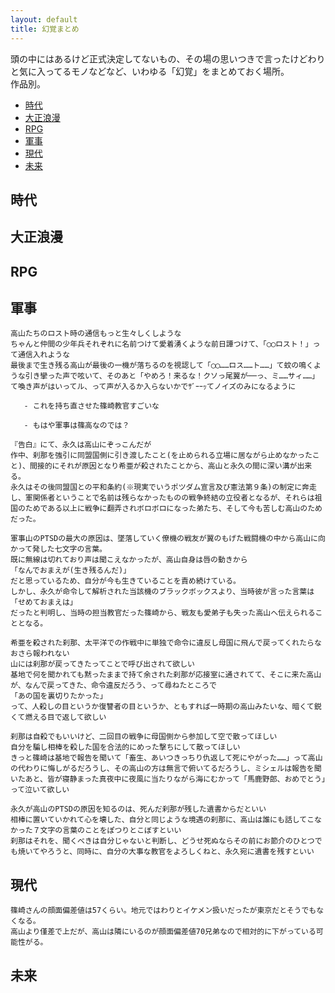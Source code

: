 ```yaml
---
layout: default
title: 幻覚まとめ
---
```

頭の中にはあるけど正式決定してないもの、その場の思いつきで言ったけどわりと気に入ってるモノなどなど、いわゆる「幻覚」をまとめておく場所。<br>
作品別。

- [時代](#時代)
- [大正浪漫](#大正浪漫)
- [RPG](#RPG)
- [軍事](#軍事)
- [現代](#現代)
- [未来](#未来)


<a name="時代"></a>
## 時代


<a name="大正浪漫"></a>
## 大正浪漫

<a name="RPG"></a>
## RPG

<a name="軍事"></a>
## 軍事
 ```
 高山たちのロスト時の通信もっと生々しくしような
ちゃんと仲間の少年兵それぞれに名前つけて愛着湧くような前日譚つけて、「◯◯ロスト！」って通信入れような
最後まで生き残る高山が最後の一機が落ちるのを視認して「◯◯……ロス……ト……」て蚊の鳴くような引き攣った声で呟いて、そのあと「やめろ！来るな！クソっ尾翼が──っ、ミ……サィ……」て喚き声がはいってル、って声が入るか入らないかでｻﾞｰｰｯてノイズのみになるように

    - これを持ち直させた篠崎教官すごいな

    - もはや軍事は篠高なのでは？
 ```

````
『告白』にて、永久は高山にぞっこんだが
作中、刹那を強引に同盟国側に引き渡したこと(を止められる立場に居ながら止めなかったこと)、間接的にそれが原因となり希亜が殺されたことから、高山と永久の間に深い溝が出来る。
永久はその後同盟国との平和条約(※現実でいうポツダム宣言及び憲法第９条)の制定に奔走し、軍関係者ということで名前は残らなかったものの戦争終結の立役者となるが、それらは祖国のためである以上に戦争に翻弄されボロボロになった弟たち、そして今も苦しむ高山のためだった。
````

```
軍事山のPTSDの最大の原因は、墜落していく僚機の戦友が翼のもげた戦闘機の中から高山に向かって発した七文字の言葉。
既に無線は切れており声は聞こえなかったが、高山自身は唇の動きから
「なんでおまえが(生き残るんだ)」
だと思っているため、自分が今も生きていることを責め続けている。
しかし、永久が命令して解析された当該機のブラックボックスより、当時彼が言った言葉は
「せめておまえは」
だったと判明し、当時の担当教官だった篠崎から、戦友も愛弟子も失った高山へ伝えられることとなる。
````

````
希亜を殺された刹那、太平洋での作戦中に単独で命令に違反し母国に飛んで戻ってくれたらなおさら報われない
山には刹那が戻ってきたってことで呼び出されて欲しい
基地で何を聞かれても黙ったままで持て余された刹那が応接室に通されてて、そこに来た高山が、なんで戻ってきた、命令違反だろう、って尋ねたところで
「あの国を裏切りたかった」
って、人殺しの目というか復讐者の目というか、ともすれば一時期の高山みたいな、暗くて鋭くて燃える目で返して欲しい
````

````
刹那は自殺でもいいけど、二回目の戦争に母国側から参加して空で散ってほしい
自分を騙し相棒を殺した国を合法的にめった撃ちにして散ってほしい
きっと篠崎は基地で報告を聞いて「畜生、あいつきっちり仇返して死にやがった……」って高山の代わりに悔しがるだろうし、その高山の方は無言で俯いてるだろうし、ミシェルは報告を聞いたあと、皆が寝静まった真夜中に夜風に当たりながら海にむかって「馬鹿野郎、おめでとう」って泣いて欲しい
````

````
永久が高山のPTSDの原因を知るのは、死んだ刹那が残した遺書からだといい
相棒に置いていかれて心を壊した、自分と同じような境遇の刹那に、高山は誰にも話してこなかった７文字の言葉のことをぽつりとこぼすといい
刹那はそれを、聞くべきは自分じゃないと判断し、どうせ死ぬならその前にお節介のひとつでも焼いてやろうと、同時に、自分の大事な教官をよろしくねと、永久宛に遺書を残すといい
````


<a name="現代"></a>
## 現代

```2019-02-16
篠崎さんの顔面偏差値は57くらい。地元ではわりとイケメン扱いだったが東京だとそうでもなくなる。
高山より僅差で上だが、高山は隣にいるのが顔面偏差値70兄弟なので相対的に下がっている可能性がる。
```


<a name="未来"></a>
## 未来